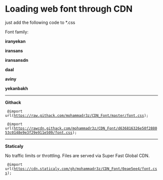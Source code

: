 # Loading web font through CDN
just add the following code to *.css

Font family:

<b>iranyekan</b>

<b>iransans</b>

<b>iransansdn</b>

<b>daal</b>

<b>aviny</b>

<b>yekanbakh</b>

-----------------------------------------------------------------------------
<b>Githack</b>

<code> @import url(https://raw.githack.com/mohammadr3z/CDN_Font/master/font.css); </code>

<code> @import url(https://rawcdn.githack.com/mohammadr3z/CDN_Font/d636816326e50f288053c0148e9e3f29e911e509/font.css); </code>

-----------------------------------------------------------------------------
<b>Staticaly</b>

No traffic limits or throttling. Files are served via Super Fast Global CDN.

<code> @import url(https://cdn.staticaly.com/gh/mohammadr3z/CDN_Font/0eae5ee4/font.css); </code>


